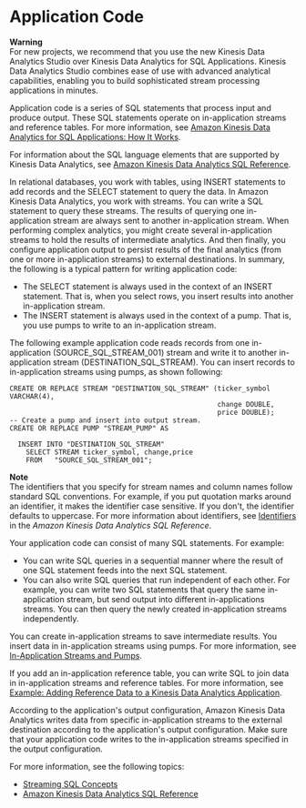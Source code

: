 # Application Code<a name="how-it-works-app-code"></a>

**Warning**  
For new projects, we recommend that you use the new Kinesis Data Analytics Studio over Kinesis Data Analytics for SQL Applications\. Kinesis Data Analytics Studio combines ease of use with advanced analytical capabilities, enabling you to build sophisticated stream processing applications in minutes\.

Application code is a series of SQL statements that process input and produce output\. These SQL statements operate on in\-application streams and reference tables\. For more information, see [Amazon Kinesis Data Analytics for SQL Applications: How It Works](how-it-works.md)\. 

For information about the SQL language elements that are supported by Kinesis Data Analytics, see [Amazon Kinesis Data Analytics SQL Reference](https://docs.aws.amazon.com/kinesisanalytics/latest/sqlref/analytics-sql-reference.html)\.

In relational databases, you work with tables, using INSERT statements to add records and the SELECT statement to query the data\. In Amazon Kinesis Data Analytics, you work with streams\. You can write a SQL statement to query these streams\. The results of querying one in\-application stream are always sent to another in\-application stream\. When performing complex analytics, you might create several in\-application streams to hold the results of intermediate analytics\. And then finally, you configure application output to persist results of the final analytics \(from one or more in\-application streams\) to external destinations\. In summary, the following is a typical pattern for writing application code:
+ The SELECT statement is always used in the context of an INSERT statement\. That is, when you select rows, you insert results into another in\-application stream\.
+ The INSERT statement is always used in the context of a pump\. That is, you use pumps to write to an in\-application stream\.



The following example application code reads records from one in\-application \(SOURCE\_SQL\_STREAM\_001\) stream and write it to another in\-application stream \(DESTINATION\_SQL\_STREAM\)\. You can insert records to in\-application streams using pumps, as shown following:

```
CREATE OR REPLACE STREAM "DESTINATION_SQL_STREAM" (ticker_symbol VARCHAR(4), 
                                                   change DOUBLE, 
                                                   price DOUBLE);
-- Create a pump and insert into output stream.
CREATE OR REPLACE PUMP "STREAM_PUMP" AS 

  INSERT INTO "DESTINATION_SQL_STREAM" 
    SELECT STREAM ticker_symbol, change,price
    FROM   "SOURCE_SQL_STREAM_001";
```

**Note**  
The identifiers that you specify for stream names and column names follow standard SQL conventions\. For example, if you put quotation marks around an identifier, it makes the identifier case sensitive\. If you don't, the identifier defaults to uppercase\. For more information about identifiers, see [Identifiers](https://docs.aws.amazon.com/kinesisanalytics/latest/sqlref/sql-reference-identifiers.html) in the *Amazon Kinesis Data Analytics SQL Reference*\.

Your application code can consist of many SQL statements\. For example:
+ You can write SQL queries in a sequential manner where the result of one SQL statement feeds into the next SQL statement\.
+ You can also write SQL queries that run independent of each other\. For example, you can write two SQL statements that query the same in\-application stream, but send output into different in\-applications streams\. You can then query the newly created in\-application streams independently\. 

You can create in\-application streams to save intermediate results\. You insert data in in\-application streams using pumps\. For more information, see [In\-Application Streams and Pumps](streams-pumps.md)\.

If you add an in\-application reference table, you can write SQL to join data in in\-application streams and reference tables\. For more information, see [Example: Adding Reference Data to a Kinesis Data Analytics Application](app-add-reference-data.md)\.

According to the application's output configuration, Amazon Kinesis Data Analytics writes data from specific in\-application streams to the external destination according to the application's output configuration\. Make sure that your application code writes to the in\-application streams specified in the output configuration\. 

For more information, see the following topics:
+  [Streaming SQL Concepts](streaming-sql-concepts.md)
+ [Amazon Kinesis Data Analytics SQL Reference](https://docs.aws.amazon.com/kinesisanalytics/latest/sqlref/analytics-sql-reference.html)